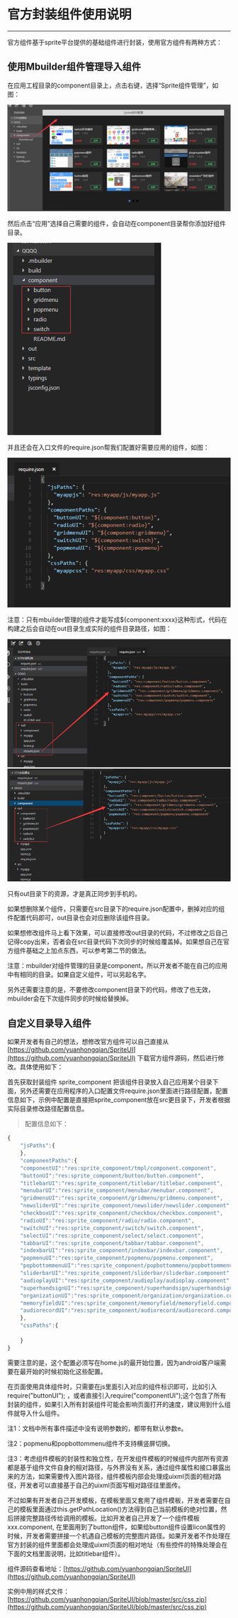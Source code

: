 # 官方封装组件使用说明
----------

官方组件基于sprite平台提供的基础组件进行封装，使用官方组件有两种方式：


<h2 id="cid_0">使用Mbuilder组件管理导入组件</h2>


在应用工程目录的component目录上，点击右键，选择“Sprite组件管理”，如图：

<img src="image/fengzhuangzhujian_35.png" />

然后点击“应用”选择自己需要的组件，会自动在component目录帮你添加好组件目录。

<img src="image/fengzhuangzhujian_36.png" />

并且还会在入口文件的require.json帮我们配置好需要应用的组件，如图：

<img src="image/fengzhuangzhujian_37.png" />

注意：只有mbuilder管理的组件才能写成${component:xxxx}这种形式，代码在构建之后会自动在out目录生成实际的组件目录路径，如图：

<img src="image/fengzhuangzhujian_38.png" />

<img src="image/fengzhuangzhujian_39.png" />


只有out目录下的资源，才是真正同步到手机的。

如果想删除某个组件，只需要在src目录下的require.json配置中，删掉对应的组件配置代码即可，out目录也会对应删除该组件目录。

如果想修改组件马上看下效果，可以直接修改out目录的代码，不过修改之后自己记得copy出来，否者会在src目录代码下次同步的时候给覆盖掉。如果想自己在官方组件基础之上加点东西，可以参考第二节的做法。

注意：mbuilder对组件管理的目录是component，所以开发者不能在自己的应用中有相同的目录。如果自定义组件，可以另起名字。

另外还需要注意的是，不要修改component目录下的代码，修改了也无效，mbuilder会在下次组件同步的时候给替换掉。



<h2 id="cid_0">自定义目录导入组件</h2>

如果开发者有自己的想法，想修改官方组件可以自己直接从[https://github.com/yuanhongqian/SpriteUI](https://github.com/yuanhongqian/SpriteUI)  下载官方组件源码，然后进行修改。具体使用如下：


首先获取封装组件 sprite_component 把该组件目录放入自己应用某个目录下面，另外还需要在应用程序的入口配置文件require.json里面进行路径配置，配置信息如下，示例中配置是直接把sprite_component放在src更目录下，开发者根据实际目录修改路径配置信息。


>配置信息如下：  

```javascript
{
	"jsPaths":{
	},
	"componentPaths":{
	"componentUI":"res:sprite_component/tmpl/component.component",
	"buttonUI":"res:sprite_component/button/button.component",
	"titlebarUI":"res:sprite_component/titlebar/titlebar.component",
	"menubarUI":"res:sprite_component/menubar/menubar.component",
	"gridmenuUI":"res:sprite_component/gridmenu/gridmenu.component",
	"newsliderUI":"res:sprite_component/newslider/newslider.component",
	"checkboxUI":"res:sprite_component/checkbox/checkbox.component",
	"radioUI":"res:sprite_component/radio/radio.component",
	"switchUI":"res:sprite_component/switch/switch.component",
	"selectUI":"res:sprite_component/select/select.component",
	"tabbarUI":"res:sprite_component/tabbar/tabbar.component",
	"indexbarUI":"res:sprite_component/indexbar/indexbar.component",
	"popmenuUI":"res:sprite_component/popmenu/popmenu.component",
	"popbottommenuUI":"res:sprite_component/popbottommenu/popbottommenu.component",
	"sliderbarUI":"res:sprite_component/sliderbar/sliderbar.component",
	"audioplayUI":"res:sprite_component/audioplay/audioplay.component",
	"superhandsignUI":"res:sprite_component/superhandsign/superhandsign.component",
	"organizationUI":"res:sprite_component/organization/organization.component",
	"memoryfieldUI":"res:sprite_component/memoryfield/memoryfield.component",
	"audiorecordUI":"res:sprite_component/audiorecord/audiorecord.component"
	},
	"cssPaths":{ 
	
	}
}
```

需要注意的是，这个配置必须写在home.js的最开始位置，因为android客户端需要在最开始的时候初始化这些配置。  

在页面使用具体组件时，只需要在js里面引入对应的组件标识即可，比如引入 require("buttonUI"); ，或者直接引入require("componentUI");这个包含了所有封装的组件，如果引入所有封装组件可能会影响页面打开的速度，建议用到什么组件就导入什么组件。  
  
注1：文档中所有事件描述中没有说明参数的，都带有默认参数e。  

注2：popmenu和popbottommenu组件不支持横竖屏切换。  

注3：考虑组件模板的封装性和独立性，在开发组件模板的时候组件内部所有资源都是基于组件文件自身的相对路径，与外界没有关系，通过组件属性和接口暴露出来的方法，如果需要传入图片路径，组件模板内部会处理成uixml页面的相对路径，开发者可以直接基于自己的uixml页面写相对路径往里面传。  

不过如果有开发者自己开发模板，在模板里面又套用了组件模板，开发者需要在自己的模板里面通过this.getPathLocation()方法得到自己当前模板的绝对位置，然后拼接完整路径传给调用的模板。比如开发者自己开发了一个组件模板xxx.component, 在里面用到了button组件，如果给button组件设置licon属性的时候，开发者需要拼接一个机遇自己模板的完整图片路径。如果开发者不作处理在官方封装的组件里面都会处理成uixml页面的相对地址（有些控件的特殊处理会在下面的文档里面说明，比如titlebar组件）。


组件源码查看地址：[https://github.com/yuanhongqian/SpriteUI](https://github.com/yuanhongqian/SpriteUI)  

实例中用的样式文件： [https://github.com/yuanhongqian/SpriteUI/blob/master/src/css.zip](https://github.com/yuanhongqian/SpriteUI/blob/master/src/css.zip)